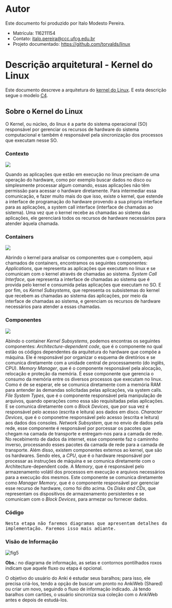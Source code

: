# Autor

Este documento foi produzido por Italo Modesto Pereira.

- Matrícula: 116211154
- Contato: italo.pereira@ccc.ufcg.edu.br
- Projeto documentado: https://github.com/torvalds/linux

# Descrição arquitetural - Kernel do Linux

Este documento descreve a arquitetura do [kernel do Linux](https://github.com/torvalds/linux). E esta descrição segue o modelo [C4](https://c4model.com/).

## Sobre o Kernel do Linux

O Kernel, ou núcleo, do linux é a parte do sistema operacional (SO) responsável por gerenciar os recursos de hardware do sistema computacional e também é responsável pela sincronização dos processos que executam nesse SO. 

### Contexto

<img src="linux/kernel_contexto.png"></img>

Quando as aplicações que estão em execução no linux precisam de uma operação do hardware, como por exemplo buscar dados no disco ou simplesmente processar algum comando, essas aplicações não têm permissão para acessar o hardware diretamente. Para intermediar essa comunicação, e fazer muito mais do que isso, existe o kernel, que estende a interface de programação do hardware provendo a sua pŕopria interface para as aplicações, a system call interface (interface de chamadas ao sistema).
Uma vez que o kernel recebe as chamadas ao sistema das aplicações, ele gerenciará todos os recursos de hardware necessários para atender àquela chamada. 

### Containers

<img src="linux/kernel_containers.png"></img>

Abrindo o kernel para analisar os componentes que o compõem, aqui chamados de containers, encontramos os seguintes componentes:
*Applications*, que representa as aplicações que executam no linux e se comunicam com o kernel através de chamadas ao sistema. *System Call Interface*, que representa a interface de chamadas ao sistema que é provida pelo kernel e consumida pelas aplicações que executam no SO. E por fim, os *Kernel Subsystems*, que representa os subsistemas do kernel que recebem as chamadas ao sistema das aplicações, por meio da interface de chamadas ao sistema, e gerenciam os recursos de hardware necessários para atender a essas chamadas.
<br>

### Componentes

<img src="linux/kernel_components.png"></img>

Abindo o container *Kernel Subsystems*, podemos encontras os seguintes componentes: *Architecture-dependent code*, que é o componente no qual estão os códigos dependentes da arquitetura do hardware que compõe a máquina. Ele é responsável por organizar o esquema de diretórios e se comunica diretamente com a unidade central de processamento (do inglês, CPU). *Memory Manager*, que é o componente responsável pela alocação, relocação e proteção da memória. É esse componente que gerencia o consumo da memória entre os diversos processos que executam no linux. Como é de se esperar, ele se comunica diretamente com a memória RAM para antender às demandas solicitadas pelas aplicações, via system calls. *File System Types*, que é o componente responsável pela manipulação de arquivos, quando operações como essa são requisitadas pelas aplicações. E se comunica diretamente com o *Block Devices*, que por sua vez é responsável pelo acesso (escrita e leitura) aos dados em disco. *Character Devices*, que é o componetne responsável pelo acesso (escrita e leitura) aos dados dos consoles. *Network Subsystem*, que no envio de dados pela rede, esse componente é responsável por porcessar os pacotes que chegam na camada de transporte e entregam-nos para a camada de rede. No recebimento de dados da internet, esse componente faz o caminnho inverso, processando esses pacotes da camada de rede para a camada de transporte. Além disso, existem componentes externos ao kernel, que são os hardwares. Sendo eles, a *CPU*, que é o hardware responsável por processar as instruções de máquina e se comunica diretamente com o Architecture-dependent code. A *Memory*, que é responsável pelo armazenamento volátil dos processos em execução e arquivos necessários para a execução dos mesmos. Este componente se comunica diretamente como  *Manager Memory*, que é o componente responsável por gerenciar esse recurso de hardware, como foi dito acima. Os *Disks and CDs*, que representam os dispositivos de armazenamento persistentes e se comunicam com o *Block Devices*, para armezar ou fornecer dados.

### Código

<pre>
Nesta etapa não faremos diagramas que apresentam detalhes da
implementação. Faremos isso mais adiante.
</pre>


### Visão de Informação

![fig5](anki_informacao.png)

**Obs.**: no diagrama de informação, as setas e contornos pontilhados roxos indicam que aquele fluxo ou etapa é opcional.

O objetivo do usuário do Anki é estudar seus baralhos; para isso, ele precisa criá-los, tendo a opção de buscar um pronto no AnkiWeb (Shared) ou criar um novo, seguindo o fluxo de informação indicado. Já tendo baralhos com cartões, o usuário sincroniza sua coleção com o AnkiWeb antes e depois de estudá-los.
